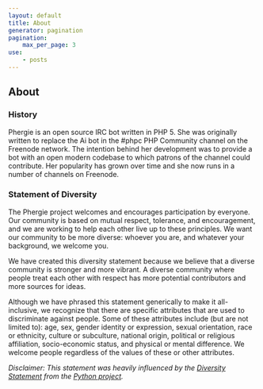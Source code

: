 ```yaml
---
layout: default
title: About
generator: pagination
pagination:
    max_per_page: 3
use:
    - posts
---
```

## About

### History

Phergie is an open source IRC bot written in PHP 5. She was originally written to replace the Ai bot in the #phpc PHP Community channel on the Freenode network. The intention behind her development was to provide a bot with an open modern codebase to which patrons of the channel could contribute. Her popularity has grown over time and she now runs in a number of channels on Freenode.

### Statement of Diversity

The Phergie project welcomes and encourages participation by everyone. Our community is based on mutual respect, tolerance, and encouragement, and we are working to help each other live up to these principles. We want our community to be more diverse: whoever you are, and whatever your background, we welcome you.

We have created this diversity statement because we believe that a diverse community is stronger and more vibrant. A diverse community where people treat each other with respect has more potential contributors and more sources for ideas.

Although we have phrased this statement generically to make it all-inclusive, we recognize that there are specific attributes that are used to discriminate against people. Some of these attributes include (but are not limited to): age, sex, gender identity or expression, sexual orientation, race or ethnicity, culture or subculture, national origin, political or religious affiliation, socio-economic status, and physical or mental difference. We welcome people regardless of the values of these or other attributes.

_Disclaimer: This statement was heavily influenced by the <a href="http://www.python.org/community/diversity" target="_blank">Diversity Statement</a> from the  <a href="http://www.python.org" target="_blank">Python project</a>._

